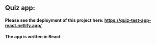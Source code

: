 ## Quiz app:
#### Please see the deployment of this project here: https://quiz-test-app-react.netlify.app/
#### The app is written in React
